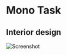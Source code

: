 # Mono Task

## Interior design

![Screenshot](https://user-images.githubusercontent.com/101954795/184996550-6ce32eb3-360b-452a-a378-438b1ac773e7.png)
